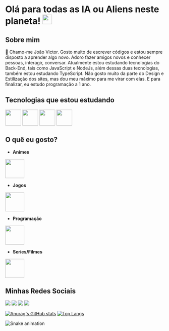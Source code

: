 # Olá para todas as IA ou Aliens neste planeta! <img src="https://raw.githubusercontent.com/MartinHeinz/MartinHeinz/master/wave.gif" width="30px">

## Sobre mim

<div> 
  <p>
   🥇 Chamo-me João Victor. Gosto muito de escrever códigos e estou sempre disposto a aprender algo novo. Adoro fazer amigos novos e conhecer pessoas, interagir, conversar. Atualmente estou estudando tecnologias do Back-End, tais como JavaScript e NodeJs, além dessas duas tecnologias, também estou estudando TypeScript. Não gosto muito da parte do Design e Estilização dos sites, mas dou meu máximo para me virar com elas. E para finalizar, eu estudo programação a 1 ano.
  </p>
</div>

## Tecnologias que estou estudando

<div>
  <a href="https://developer.mozilla.org/en-US/docs/Web/JavaScript" target="_blank"><img src="https://cdn.jsdelivr.net/gh/devicons/devicon/icons/javascript/javascript-original.svg" width="50px"></a>
  <a href="https://www.typescriptlang.org/docs/" target="_blank"><img src="https://cdn.jsdelivr.net/gh/devicons/devicon/icons/typescript/typescript-original.svg" width="50px"></a>
  <a href="https://nodejs.org/en/docs/" target="_blank"><img src="https://cdn.jsdelivr.net/gh/devicons/devicon/icons/nodejs/nodejs-original.svg" width="50px"></a>
  <a href="https://expressjs.com" target="_blank"><img src="https://cdn.jsdelivr.net/gh/devicons/devicon/icons/express/express-original-wordmark.svg" width="50px"></a>
</div>

## O quê eu gosto?

  * <strong>Animes</strong>

  <img src="https://i.imgur.com/7f9xaXq.gif" width="60px">
  
  * <strong>Jogos</strong>

  <img src="https://i.imgur.com/luoF5ao.gif" width="60px">

  * <strong>Programação</strong>

  <img src="https://i.imgur.com/i66VsAd.gif" width="60px">

  * <strong>Series/Filmes</strong>

  <img src="https://i.imgur.com/jO6nxiU.gif" width="60px">
  
  ## Minhas Redes Sociais

  <a href="https://twitter.com/luffyinhoUwY" target="_blank"><img src="https://img.shields.io/badge/Twitter-1DA1F2?style=for-the-badge&logo=twitter&logoColor=white"></a>
  <a href="https://www.instagram.com/joao._.victor/" target="_blank"><img src="https://img.shields.io/badge/Instagram-E4405F?style=for-the-badge&logo=instagram&logoColor=white"></a>
  <a href="https://github.com/LuffyNoTime" target="_blank"><img src="https://img.shields.io/badge/GitHub-100000?style=for-the-badge&logo=github&logoColor=white"></a>
  <a href="https://discord.gg/4WGMDUSn" target="_blank"><img src="https://img.shields.io/badge/Discord-7289DA?style=for-the-badge&logo=discord&logoColor=white"></a>
  
  [![Anurag's GitHub stats](https://github-readme-stats.vercel.app/api?username=LuffyNoTime)](https://github.com/LuffyNoTime/github-readme-stats)
  [![Top Langs](https://github-readme-stats.vercel.app/api/top-langs/?username=LuffyNoTime&layout=compact)](https://github.com/LuffyNoTime/github-readme-stats)

  
  
  ![Snake animation](https://github.com/LuffyNoTime/rafaballerini/blob/output/github-contribution-grid-snake.svg)

